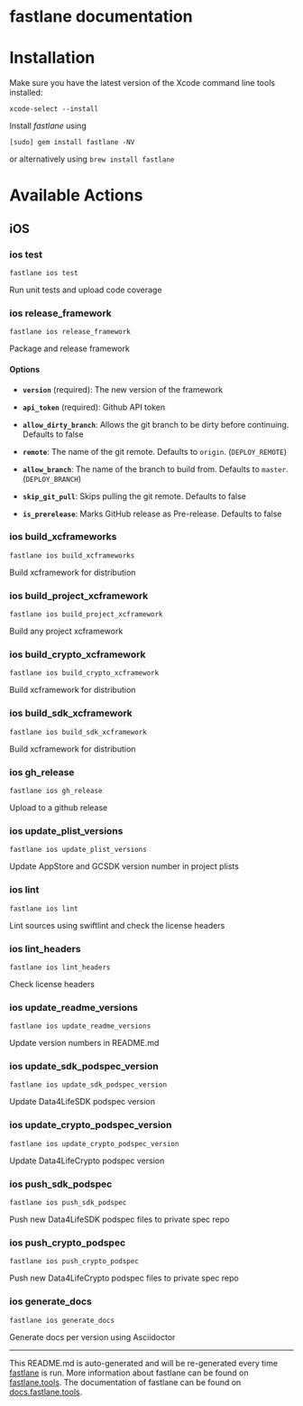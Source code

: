 fastlane documentation
================
# Installation

Make sure you have the latest version of the Xcode command line tools installed:

```
xcode-select --install
```

Install _fastlane_ using
```
[sudo] gem install fastlane -NV
```
or alternatively using `brew install fastlane`

# Available Actions
## iOS
### ios test
```
fastlane ios test
```
Run unit tests and upload code coverage
### ios release_framework
```
fastlane ios release_framework
```
Package and release framework

#### Options

 * **`version`** (required): The new version of the framework

 * **`api_token`** (required): Github API token

 * **`allow_dirty_branch`**: Allows the git branch to be dirty before continuing. Defaults to false

 * **`remote`**: The name of the git remote. Defaults to `origin`. (`DEPLOY_REMOTE`)

 * **`allow_branch`**: The name of the branch to build from. Defaults to `master`. (`DEPLOY_BRANCH`)

 * **`skip_git_pull`**: Skips pulling the git remote. Defaults to false

 * **`is_prerelease`**: Marks GitHub release as Pre-release. Defaults to false
### ios build_xcframeworks
```
fastlane ios build_xcframeworks
```
Build xcframework for distribution
### ios build_project_xcframework
```
fastlane ios build_project_xcframework
```
Build any project xcframework
### ios build_crypto_xcframework
```
fastlane ios build_crypto_xcframework
```
Build xcframework for distribution
### ios build_sdk_xcframework
```
fastlane ios build_sdk_xcframework
```
Build xcframework for distribution
### ios gh_release
```
fastlane ios gh_release
```
Upload to a github release
### ios update_plist_versions
```
fastlane ios update_plist_versions
```
Update AppStore and GCSDK version number in project plists
### ios lint
```
fastlane ios lint
```
Lint sources using swiftlint and check the license headers
### ios lint_headers
```
fastlane ios lint_headers
```
Check license headers
### ios update_readme_versions
```
fastlane ios update_readme_versions
```
Update version numbers in README.md
### ios update_sdk_podspec_version
```
fastlane ios update_sdk_podspec_version
```
Update Data4LifeSDK podspec version
### ios update_crypto_podspec_version
```
fastlane ios update_crypto_podspec_version
```
Update Data4LifeCrypto podspec version
### ios push_sdk_podspec
```
fastlane ios push_sdk_podspec
```
Push new Data4LifeSDK podspec files to private spec repo
### ios push_crypto_podspec
```
fastlane ios push_crypto_podspec
```
Push new Data4LifeCrypto podspec files to private spec repo
### ios generate_docs
```
fastlane ios generate_docs
```
Generate docs per version using Asciidoctor

----

This README.md is auto-generated and will be re-generated every time [fastlane](https://fastlane.tools) is run.
More information about fastlane can be found on [fastlane.tools](https://fastlane.tools).
The documentation of fastlane can be found on [docs.fastlane.tools](https://docs.fastlane.tools).
